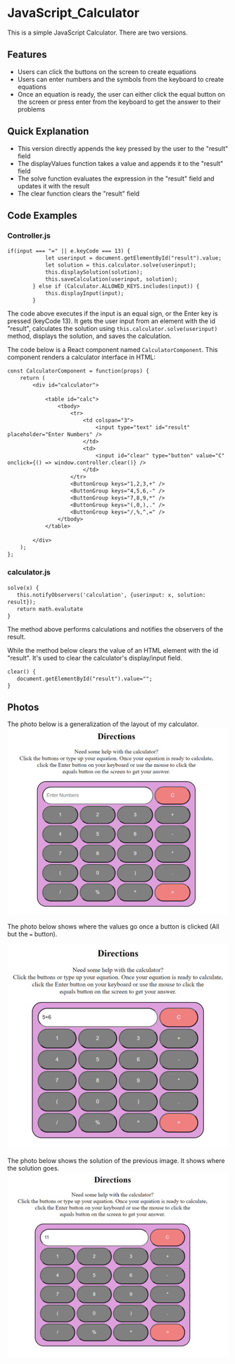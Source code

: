 # JavaScript_Calculator
 This is a simple JavaScript Calculator. There are two versions.

 ## Features
* Users can click the buttons on the screen to create equations
* Users can enter numbers and the symbols from the keyboard to create equations
* Once an equation is ready, the user can either click the equal button on the screen or press enter from the keyboard to get the answer to their problems
 
 ## Quick Explanation
 * This version directly appends the key pressed by the user to the "result" field
 * The displayValues function takes a value and appends it to the "result" field
 * The solve function evaluates the expression in the "result" field and updates it with the result
 * The clear function clears the "result" field

## Code Examples
### Controller.js

```
if(input === "=" || e.keyCode === 13) {
            let userinput = document.getElementById("result").value;
            let solution = this.calculator.solve(userinput);
            this.displaySolution(solution);
            this.saveCalculation(userinput, solution);
        } else if (Calculator.ALLOWED_KEYS.includes(input)) {
            this.displayInput(input);
        }
```

The code above executes if the input is an equal sign, or the Enter key is pressed (keyCode 13). It gets the user input from an element with the id "result", calculates the solution using ```this.calculator.solve(userinput)``` method, displays the solution, and saves the calculation.


The code below is a React component named ```CalculatorComponent```. This component renders a calculator interface in HTML: 
```
const CalculatorComponent = function(props) {
    return (
        <div id="calculator">

            <table id="calc">
                <tbody>
                    <tr>
                        <td colspan="3">
                            <input type="text" id="result" placeholder="Enter Numbers" />
                        </td>
                        <td>
                            <input id="clear" type="button" value="C" onclick={() => window.controller.clear()} />
                        </td>
                    </tr>
                    <ButtonGroup keys="1,2,3,+" />
                    <ButtonGroup keys="4,5,6,-" />
                    <ButtonGroup keys="7,8,9,*" />
                    <ButtonGroup keys="(,0,),." />
                    <ButtonGroup keys="/,%,^,=" />
                </tbody>
            </table>

        </div>
    );
};
```

### calculator.js

```
solve(x) {
   this.notifyObservers('calculation', {userinput: x, solution: result});
   return math.evalutate
}
```

The method above performs calculations and notifies the observers of the result.

While the method below clears the value of an HTML element with the id "result". It's used to clear the calculator's display/input field.

```
clear() {
   document.getElementById("result").value="";
}
```

## Photos
The photo below is a generalization of the layout of my calculator.
![A photo of what the calculator looks like.](src/photos/calculator1.png)


The photo below shows where the values go once a button is clicked (All but the ```=``` button).

![A photo of the buttons working.](src/photos/calculator2.png)

The photo below shows the solution of the previous image. It shows where the solution goes.
![The solution of the solution working.](src/photos/calculator3.png)
